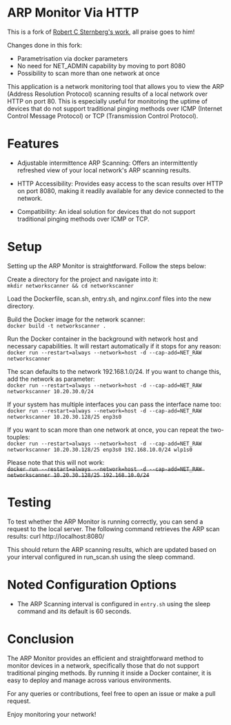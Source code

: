 # ARP Monitor Via HTTP
This is a fork of [Robert C Sternberg's work](https://github.com/RobertCSternberg/ARPMonitorViaHTTP), all praise goes to him!

Changes done in this fork:
- Parametrisation via docker parameters
- No need for NET_ADMIN capability by moving to port 8080
- Possibility to scan more than one network at once

This application is a network monitoring tool that allows you to view the ARP (Address Resolution Protocol) scanning results of a local network over HTTP on port 80. This is especially useful for monitoring the uptime of devices that do not support traditional pinging methods over ICMP (Internet Control Message Protocol) or TCP (Transmission Control Protocol).


# Features
- Adjustable intermittence ARP Scanning: Offers an intermittently refreshed view of your local network's ARP scanning results.

- HTTP Accessibility: Provides easy access to the scan results over HTTP on port 8080, making it readily available for any device connected to the network.

- Compatibility: An ideal solution for devices that do not support traditional pinging methods over ICMP or TCP.


# Setup
Setting up the ARP Monitor is straightforward. Follow the steps below:

Create a directory for the project and navigate into it:  
`mkdir networkscanner && cd networkscanner`

Load the Dockerfile, scan.sh, entry.sh, and nginx.conf files into the new directory. 

Build the Docker image for the network scanner:  
`docker build -t networkscanner .`

Run the Docker container in the background with network host and necessary capabilities. It will restart automatically if it stops for any reason:  
`docker run --restart=always --network=host -d --cap-add=NET_RAW networkscanner`

The scan defaults to the network 192.168.1.0/24. If you want to change this, add the network as parameter:  
`docker run --restart=always --network=host -d --cap-add=NET_RAW networkscanner 10.20.30.0/24`

If your system has multiple interfaces you can pass the interface name too:  
`docker run --restart=always --network=host -d --cap-add=NET_RAW networkscanner 10.20.30.128/25 enp3s0`

If you want to scan more than one network at once, you can repeat the two-touples:  
`docker run --restart=always --network=host -d --cap-add=NET_RAW networkscanner 10.20.30.128/25 enp3s0 192.168.10.0/24 wlp1s0`

Please note that this will not work:  
~~`docker run --restart=always --network=host -d --cap-add=NET_RAW networkscanner 10.20.30.128/25 192.168.10.0/24`~~


# Testing
To test whether the ARP Monitor is running correctly, you can send a request to the local server. The following command retrieves the ARP scan results:
curl http://localhost:8080/

This should return the ARP scanning results, which are updated based on your interval configured in run_scan.sh using the sleep command.


# Noted Configuration Options

- The ARP Scanning interval is configured in `entry.sh` using the sleep command and its default is 60 seconds. 

# Conclusion
The ARP Monitor provides an efficient and straightforward method to monitor devices in a network, specifically those that do not support traditional pinging methods. By running it inside a Docker container, it is easy to deploy and manage across various environments.

For any queries or contributions, feel free to open an issue or make a pull request.

Enjoy monitoring your network!
